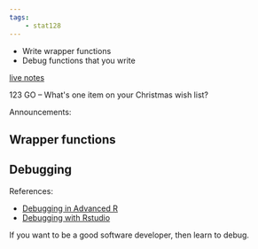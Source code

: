 ```yaml
---
tags:
    - stat128
---
```


- Write wrapper functions
- Debug functions that you write

[live notes](https://github.com/clarkfitzg/stat128/blob/master/2020-12-01.Rmd)

123 GO – What's one item on your Christmas wish list?

Announcements:



## Wrapper functions


## Debugging

References:

- [Debugging in Advanced R](http://adv-r.had.co.nz/Exceptions-Debugging.html)
- [Debugging with Rstudio](https://support.rstudio.com/hc/en-us/articles/200713843?version=1.3.1073&mode=desktop)

If you want to be a good software developer, then learn to debug.
